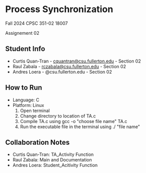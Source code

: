 # Process Synchronization
Fall 2024 CPSC 351-02 18007

Assignement 02

## Student Info
* Curtis Quan-Tran - cquantran@csu.fullerton.edu - Section 02
* Raul Zabala - rczabala@csu.fullerton.edu - Section 02
* Andres Loera - @csu.fullerton.edu - Section 02

## How to Run
* Language: C
* Platform: Linux
  1. Open terminal
  2. Change directory to location of TA.c
  3. Compile TA.c using gcc -o "choose file name" TA.c
  4. Run the executable file in the terminal using ./ "file name" <number of students>

## Collaboration Notes
* Curtis Quan-Tran: TA_Activity Function
* Raul Zabala: Main and Documentation
* Andres Loera: Student_Acitivity Function
